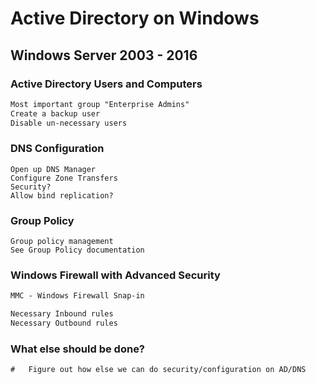 # Active Directory on Windows

## Windows Server 2003 - 2016

### Active Directory Users and Computers

```md
Most important group "Enterprise Admins"
Create a backup user
Disable un-necessary users
```

### DNS Configuration
```
Open up DNS Manager
Configure Zone Transfers
Security?
Allow bind replication?
```

### Group Policy

```
Group policy management
See Group Policy documentation
```

### Windows Firewall with Advanced Security

```md
MMC - Windows Firewall Snap-in

Necessary Inbound rules
Necessary Outbound rules

```

### What else should be done?

```
#	Figure out how else we can do security/configuration on AD/DNS
```
